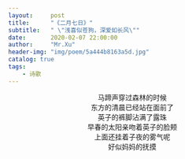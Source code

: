 ```yaml
---
layout:     post
title:      "《二月七日》"
subtitle:   " \"浅喜似苍狗，深爱如长风\""
date:       2020-02-07 22:00:00
author:     "Mr.Xu"
header-img: "img/poem/5a444b8163a5d.jpg"
catalog: true
tags:
    - 诗歌 
---
```




<center>马蹄声穿过森林的时候</center>

<center>东方的清晨已经站在面前了</center>

<center>英子的裤脚沾满了露珠</center>

<center>早春的太阳亲吻着英子的脸颊</center>

<center>上面还挂着子夜的雾气呢</center>

<center>好似妈妈的抚摸</center>